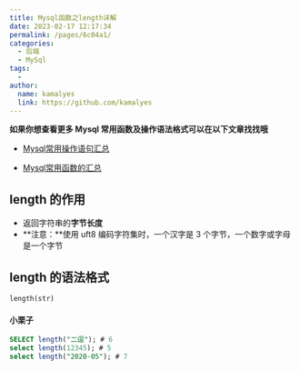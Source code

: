 ```yaml
---
title: Mysql函数之length详解
date: 2023-02-17 12:17:34
permalink: /pages/6c04a1/
categories:
  - 后端
  - MySql
tags:
  - 
author: 
  name: kamalyes
  link: https://github.com/kamalyes
---
```


**如果你想查看更多 Mysql 常用函数及操作语法格式可以在以下文章找找哦**

- [Mysql常用操作语句汇总](./59.Mysql常用操作语句汇总.md)

- [Mysql常用函数的汇总](./01.Mysql常用函数汇总.md)

length 的作用
----------

*   返回字符串的**字节长度**
*   **注意：**使用 uft8 编码字符集时，一个汉字是 3 个字节，一个数字或字母是一个字节

length 的语法格式
------------

```
length(str)
```

#### 小栗子

```sql
SELECT length("二逗"); # 6
select length(12345); # 5
select length("2020-05"); # 7
```
